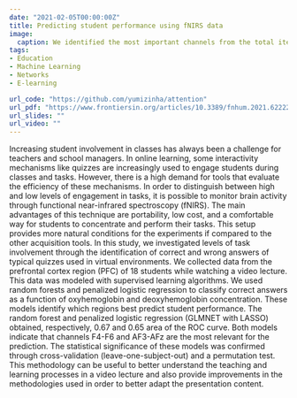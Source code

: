 ```yaml
---
date: "2021-02-05T00:00:00Z"
title: Predicting student performance using fNIRS data
image:
  caption: We identified the most important channels from the total iterations in training the model.
tags:
- Education
- Machine Learning
- Networks
- E-learning

url_code: "https://github.com/yumizinha/attention"
url_pdf: "https://www.frontiersin.org/articles/10.3389/fnhum.2021.622224/full"
url_slides: ""
url_video: ""
---
```


Increasing student involvement in classes has always been a challenge for teachers and school managers. In online learning, some interactivity mechanisms like quizzes are increasingly used to engage students during classes and tasks. However, there is a high demand for tools that evaluate the efficiency of these mechanisms. In order to distinguish between high and low levels of engagement in tasks, it is possible to monitor brain activity through functional near-infrared spectroscopy (fNIRS). The main advantages of this technique are portability, low cost, and a comfortable way for students to concentrate and perform their tasks. This setup provides more natural conditions for the experiments if compared to the other acquisition tools. In this study, we investigated levels of task involvement through the identification of correct and wrong answers of typical quizzes used in virtual environments. We collected data from the prefrontal cortex region (PFC) of 18 students while watching a video lecture. This data was modeled with supervised learning algorithms. We used random forests and penalized logistic regression to classify correct answers as a function of oxyhemoglobin and deoxyhemoglobin concentration. These models identify which regions best predict student performance. The random forest and penalized logistic regression (GLMNET with LASSO) obtained, respectively, 0.67 and 0.65 area of the ROC curve. Both models indicate that channels F4-F6 and AF3-AFz are the most relevant for the prediction. The statistical significance of these models was confirmed through cross-validation (leave-one-subject-out) and a permutation test. This methodology can be useful to better understand the teaching and learning processes in a video lecture and also provide improvements in the methodologies used in order to better adapt the presentation content.